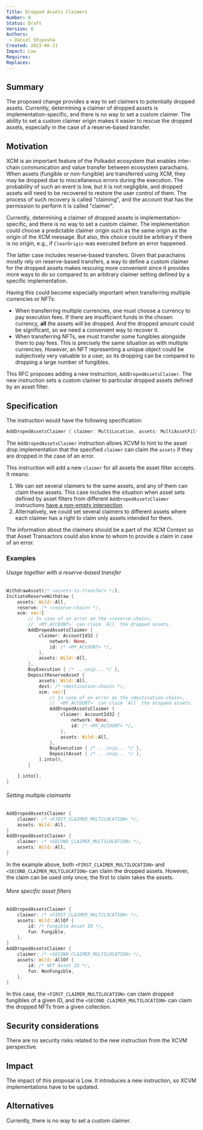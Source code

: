 ```yaml
---
Title: Dropped Assets Claimers
Number: 0
Status: Draft
Version: 0
Authors:
 - Daniel Shiposha
Created: 2023-06-21
Impact: Low
Requires:
Replaces:
---
```


## Summary

The proposed change provides a way to set claimers to potentially dropped assets.
Currently, determining a claimer of dropped assets is implementation-specific, and there is no way to set a custom claimer.
The ability to set a custom claimer origin makes it easier to rescue the dropped assets, especially in the case of a reserve-based transfer.

## Motivation

XCM is an important feature of the Polkadot ecosystem that enables inter-chain communication and value transfer between ecosystem parachains. When assets (fungible or non-fungible) are transferred using XCM, they may be dropped due to miscellaneous errors during the execution. The probability of such an event is low, but it is not negligible, and dropped assets will need to be recovered to restore the user control of them. The process of such recovery is called "claiming", and the account that has the permission to perform it is called "claimer".

Currently, determining a claimer of dropped assets is implementation-specific, and there is no way to set a custom claimer. The implementation could choose a predictable claimer origin such as the same origin as the origin of the XCM message. But also, this choice could be arbitrary if there is no origin, e.g., if `ClearOrigin` was executed before an error happened.

The latter case includes reserve-based transfers. Given that parachains mostly rely on reserve-based transfers, a way to define a custom claimer for the dropped assets makes rescuing more convenient since it provides more ways to do so compared to an arbitrary claimer setting defined by a specific implementation.

Having this could become especially important when transferring multiple currencies or NFTs:
 * When transferring multiple currencies, one must choose a currency to pay execution fees.
   If there are insufficient funds in the chosen currency, **all** the assets will be dropped. And the dropped amount could be significant, so we need a convenient way to recover it.
 * When transferring NFTs, we must transfer some fungibles alongside them to pay fees. This is precisely the same situation as with multiple currencies. However, an NFT representing a unique object could be subjectively very valuable to a user, so its dropping can be compared to dropping a large number of fungibles.

This RFC proposes adding a new instruction, `AddDropedAssetsClaimer`. The new instruction sets a custom claimer to particular dropped assets defined by an asset filter.

## Specification

The instruction would have the following specification:

```rust
AddDropedAssetsClaimer { claimer: MultiLocation, assets: MultiAssetFilter }
```

The `AddDropedAssetsClaimer` instruction allows XCVM to hint to the asset drop implementation that the specified `claimer` can claim the `assets` if they are dropped in the case of an error.

This instruction will add a new `claimer` for all assets the asset filter accepts.
It means:
 1. We can set several claimers to the same assets, and any of them can claim these assets. This case includes the situation when asset sets defined by asset filters from different `AddDropedAssetsClaimer` instructions [have a non-empty intersection](#setting-multiple-claimants).
 2. Alternatively, we could set several claimers to different assets where each claimer has a right to claim only assets intended for them.

The information about the claimers should be a part of the XCM Context so that Asset Transactors could also know to whom to provide a claim in case of an error. 

### Examples

###### Usage together with a reserve-based transfer
```rust
WithdrawAsset(/* <assets-to-transfer> */),
InitiateReserveWithdraw {
    assets: Wild::All,
    reserve: /* <reserve-chain> */,
    xcm: vec![
        // In case of an error on the <reserve-chain>,
        // `<MY_ACCOUNT>` can claim `All` the dropped assets.
        AddDropedAssetsClaimer {
            claimer: AccountId32 {
                network: None,
                id: /* <MY_ACCOUNT> */,
            },
            assets: Wild::All,
        },
        BuyExecution { /* ...snip... */ },
        DepositReserveAsset {
            assets: Wild::All,
            dest: /* <destination-chain> */,
            xcm: vec![
                // In case of an error on the <destination-chain>,
                // `<MY_ACCOUNT>` can claim `All` the dropped assets.
                AddDropedAssetsClaimer {
                    claimer: AccountId32 {
                        network: None,
                        id: /* <MY_ACCOUNT> */,
                    },
                    assets: Wild::All,
                },
                BuyExecution { /* ...snip... */ },
                DepositAsset { /* ...snip... */ },
            ].into(),
        }

    ].into(),
}
```

###### Setting multiple claimants

```rust
AddDropedAssetsClaimer {
    claimer: /* <FIRST_CLAIMER_MULTILOCATION> */,
    assets: Wild::All,
}
AddDropedAssetsClaimer {
    claimer: /* <SECOND_CLAIMER_MULTILOCATION> */,
    assets: Wild::All,
}
```

In the example above, both `<FIRST_CLAIMER_MULTILOCATION>` and `<SECOND_CLAIMER_MULTILOCATION>` can claim the dropped assets. However, the claim can be used only once; the first to claim takes the assets.

###### More specific asset filters
```rust
AddDropedAssetsClaimer {
    claimer: /* <FIRST_CLAIMER_MULTILOCATION> */,
    assets: Wild::AllOf {
        id: /* Fungible Asset ID */,
        fun: Fungible,
    },
}
AddDropedAssetsClaimer {
    claimer: /* <SECOND_CLAIMER_MULTILOCATION> */,
    assets: Wild::AllOf {
        id: /* NFT Asset ID */,
        fun: NonFungible,
    },
}
```

In this case, the `<FIRST_CLAIMER_MULTILOCATION>` can claim dropped fungibles of a given ID, and the `<SECOND_CLAIMER_MULTILOCATION>` can claim the dropped NFTs from a given collection.

## Security considerations

There are no security risks related to the new instruction from the XCVM perspective.

## Impact

The impact of this proposal is Low. It introduces a new instruction, so XCVM implementations have to be updated.

## Alternatives

Currently, there is no way to set a custom claimer.

